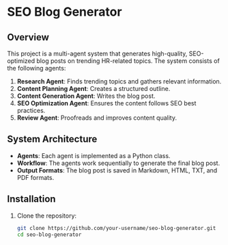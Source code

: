 # SEO Blog Generator

## Overview
This project is a multi-agent system that generates high-quality, SEO-optimized blog posts on trending HR-related topics. The system consists of the following agents:
1. **Research Agent**: Finds trending topics and gathers relevant information.
2. **Content Planning Agent**: Creates a structured outline.
3. **Content Generation Agent**: Writes the blog post.
4. **SEO Optimization Agent**: Ensures the content follows SEO best practices.
5. **Review Agent**: Proofreads and improves content quality.

## System Architecture
- **Agents**: Each agent is implemented as a Python class.
- **Workflow**: The agents work sequentially to generate the final blog post.
- **Output Formats**: The blog post is saved in Markdown, HTML, TXT, and PDF formats.

## Installation
1. Clone the repository:
   ```bash
   git clone https://github.com/your-username/seo-blog-generator.git
   cd seo-blog-generator